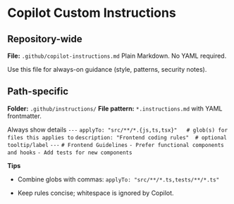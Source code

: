# Copilot Custom Instructions

## **Repository-wide**

**File:** `.github/copilot-instructions.md`
 Plain Markdown. No YAML required.

Use this file for always-on guidance (style, patterns, security notes).

## **Path-specific**

**Folder:** `.github/instructions/`
 **File pattern:** `*.instructions.md` with YAML frontmatter.

Always show details
`---`
`applyTo: "src/**/*.{js,ts,tsx}"   # glob(s) for files this applies to`
`description: "Frontend coding rules"  # optional tooltip/label`
`---`
`# Frontend Guidelines`
`- Prefer functional components and hooks`
`- Add tests for new components`

**Tips**

* Combine globs with commas: `applyTo: "src/**/*.ts,tests/**/*.ts"`

* Keep rules concise; whitespace is ignored by Copilot.
